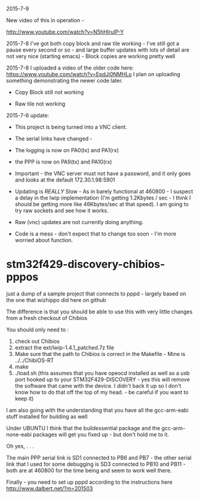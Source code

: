 
2015-7-9

New video of this in operation -

http://www.youtube.com/watch?v=N5hHIruIP-Y

2015-7-8
I've got both copy block and raw tile working - I've still got a pause 
every second or so - and large buffer updates with lots of detail are 
not very nice (starting emacs) - Block copies are working pretty well

2015-7-8
I uploaded a video of the older code here:
https://www.youtube.com/watch?v=EpdJi0NMHLo
I plan on uploading something demonstrating the newer code later.

* Copy Block still not working 

* Raw tile not working 

2015-7-6
update:

* This project is being turned into a VNC client.

* The serial links have changed - 

* The logging is now on PA0(tx) and PA1(rx)

* the PPP is now on PA9(tx) and PA10(rx)

* Important - the VNC server must not have a password, and it only goes and looks at the default 172.30.1.98:5901

* Updating is *REALLY* Slow - As in barely functional at 460800 - I suspect a delay in the lwip implementation (I'm getting 1.2Kbytes / sec - I think I should be getting more like 46Kbytes/sec at that speed). I am going to try raw sockets and see how it works.

* Raw (vnc) updates are not currently doing anything. 

* Code is a mess - don't expect that to change too soon - I'm more worried about function. 



# stm32f429-discovery-chibios-pppos
just a dump of a sample project that connects to pppd - largely based on the one that wizhippo did here on github

The difference is that you should be able to use this with very little changes from a fresh checkout of Chibios

You should only need to :

1. check out Chibios 
2. extract the ext/lwip-1.4.1_patched.7z file
3. Make sure that the path to Chibios is correct in the Makefile - Mine is ../../ChibiOS-RT
4. make
5. ./load.sh (this assumes that you have opeocd installed as well as a usb port hooked up to your STM32F429-DISCOVERY - yes this will remove the software that came with the device. I didn't back it up so I don't know how to do that off the top of my head. - be careful if you want to keep it)


I am also going with the understanding that you have all the gcc-arm-eabi stuff installed for building as well

Under UBUNTU I think that the buildessential package and the gcc-arm-none-eabi packages will get you fixed up - 
but don't hold me to it.

Oh yes, . . . 

The main PPP serial link is SD1 connected to PB6 and PB7 - the other serial link that I used for some debugging is SD3 connected to PB10 and PB11 - both are at 460800 for the time being and seem to work well there.




Finally - you need to set up pppd according to the instructions here http://www.dalbert.net/?m=201503
